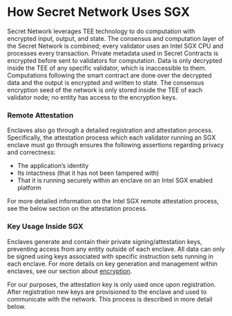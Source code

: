 # How Secret Network Uses SGX

Secret Network leverages TEE technology to do computation with encrypted input, output, and state. The consensus and computation layer of the Secret Network is combined; every validator uses an Intel SGX CPU and processes every transaction. Private metadata used in Secret Contracts is encrypted before sent to validators for computation. Data is only decrypted inside the TEE of any specific validator, which is inaccessible to them. Computations following the smart contract are done over the decrypted data and the output is encrypted and written to state. The consensus encryption seed of the network is only stored inside the TEE of each validator node; no entity has access to the encryption keys.

### Remote Attestation

Enclaves also go through a detailed registration and attestation process. Specifically, the attestation process which each validator running an SGX enclave must go through ensures the following assertions regarding privacy and correctness:

* The application’s identity
* Its intactness (that it has not been tampered with)
* That it is running securely within an enclave on an Intel SGX enabled platform

For more detailed information on the Intel SGX remote attestation process, see the below section on the attestation process.

### Key Usage Inside SGX

Enclaves generate and contain their private signing/attestation keys, preventing access from any entity outside of each enclave. All data can only be signed using keys associated with specific instruction sets running in each enclave. For more details on key generation and management within enclaves, see our section about [encryption](../encryption-key-management/transaction-encryption.md).

For our purposes, the attestation key is only used once upon registration. After registration new keys are provisioned to the enclave and used to communicate with the network. This process is described in more detail below.
